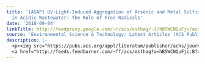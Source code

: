 ```yaml
---
title: '[ASAP] UV-Light-Induced Aggregation of Arsenic and Metal Sulfide Particles
  in Acidic Wastewater: The Role of Free Radicals'
date: '2018-09-04'
linkTitle: http://feedproxy.google.com/~r/acs/esthag/~3/hB5WCNQuFjc/acs.est.8b03265
source: 'Environmental Science & Technology: Latest Articles (ACS Publications)'
description: |-
  <p><img src="https://pubs.acs.org/appl/literatum/publisher/achs/journals/content/esthag/0/esthag.ahead-of-print/acs.est.8b03265/20180831/images/medium/es-2018-03265r_0007.gif" alt="TOC Graphic"/></p><div><cite>Environmental Science & Technology</cite></div><div>DOI: 10.1021/acs.est.8b03265</div><div class="feedflare">
  <a href="http://feeds.feedburner.com/~ff/acs/esthag?a=hB5WCNQuFjc:BfvVNS3B31Y:yIl2AUoC8zA"><img src="http://feeds.feedburner.com/~ff/acs/esthag?d=yIl2AUoC8zA" border="0"></img></a>
---
```

